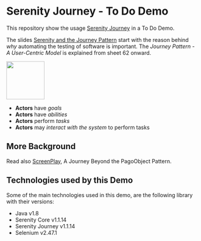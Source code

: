 # Serenity Journey - To Do Demo

This repository show the usage [Serenity Journey](https://github.com/serenity-bdd/serenity-core/tree/master/serenity-journey)
in a To Do Demo.

The slides [Serenity and the Journey Pattern](http://www.slideshare.net/wakaleo/serenity-and-the-journey-pattern) start with the
reason behind _why_ automating the testing of software is important. The _Journey Pattern - A User-Centric Model_ is explained from
sheet 62 onward.   

<img src="http://vignette2.wikia.nocookie.net/lego/images/5/52/Lego-star-wars-han-solo-minifigure.jpg/revision/latest?cb=20120203072148" width="100" />

- __Actors__ have _goals_
- __Actors__ have _abilities_
- __Actors__ perform _tasks_
- __Actors__ may _interact with the system_ to perform tasks

## More Background

Read also [ScreenPlay](http://www.slideshare.net/RiverGlide/a-journey-beyond-the-page-object-pattern), A Journey Beyond the PagoObject Pattern.


## Technologies used by this Demo

Some of the main technologies used in this demo, are the following library with their versions:

- Java v1.8
- Serenity Core v1.1.14
- Serenity Journey v1.1.14
- Selenium v2.47.1
